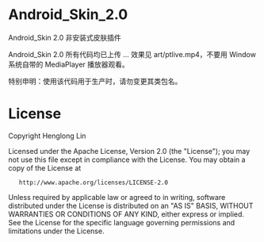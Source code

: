 # Android_Skin_2.0
Android_Skin 2.0 非安装式皮肤插件

Android_Skin 2.0 所有代码均已上传 ... 效果见 art/ptlive.mp4，不要用 Window 系统自带的 MediaPlayer 播放器观看。

特别申明：使用该代码用于生产时，请勿变更其类包名。

# License

   Copyright Henglong Lin

   Licensed under the Apache License, Version 2.0 (the "License");
   you may not use this file except in compliance with the License.
   You may obtain a copy of the License at

       http://www.apache.org/licenses/LICENSE-2.0

   Unless required by applicable law or agreed to in writing, software
   distributed under the License is distributed on an "AS IS" BASIS,
   WITHOUT WARRANTIES OR CONDITIONS OF ANY KIND, either express or implied.
   See the License for the specific language governing permissions and
   limitations under the License.
